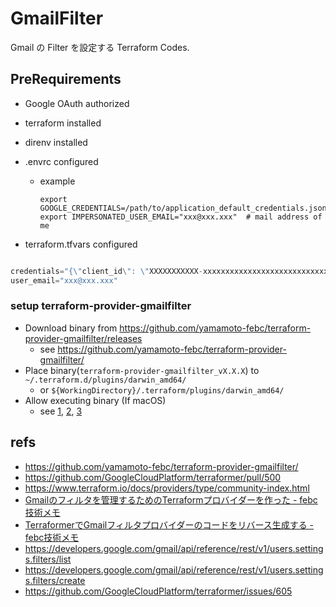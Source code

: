 # GmailFilter

Gmail の Filter を設定する Terraform Codes.


## PreRequirements
- Google OAuth authorized
- terraform installed
- direnv installed

- .envrc configured
    - example
    
      ```.envrc
      export GOOGLE_CREDENTIALS=/path/to/application_default_credentials.json
      export IMPERSONATED_USER_EMAIL="xxx@xxx.xxx"  # mail address of me
      ```

- terraform.tfvars configured

```terraform.tfvars

credentials="{\"client_id\": \"XXXXXXXXXXX-xxxxxxxxxxxxxxxxxxxxxxxxxxxxxxxx.apps.googleusercontent.com\", \"client_secret\": \"xxxxxxxxx-xxxxxxxxxxxxx\", \"refresh_token\": \"XXXXXXXXXXXXXXXXXXXXXXXXXXXXXXXXXXXXXXXXXXXXXXXXXXXXXXXXXXXXXXXXXXXXXXXXXXXXXXXXXXXXXXXXXXXXXXXXXXXXXXX\", \"type\": \"authorized_user\"}"
user_email="xxx@xxx.xxx"

```

### setup terraform-provider-gmailfilter
- Download binary from https://github.com/yamamoto-febc/terraform-provider-gmailfilter/releases
    - see https://github.com/yamamoto-febc/terraform-provider-gmailfilter/
- Place binary(`terraform-provider-gmailfilter_vX.X.X`) to `~/.terraform.d/plugins/darwin_amd64/`
    - or `${WorkingDirectory}/.terraform/plugins/darwin_amd64/`
- Allow executing binary (If macOS)
    - see [1](allowExecuting1.png), [2](allowExecuting2.png), [3](allowExecuting3.png)


## refs
- https://github.com/yamamoto-febc/terraform-provider-gmailfilter/
- https://github.com/GoogleCloudPlatform/terraformer/pull/500
- https://www.terraform.io/docs/providers/type/community-index.html
- [Gmailのフィルタを管理するためのTerraformプロバイダーを作った - febc技術メモ](https://febc-yamamoto.hatenablog.jp/entry/2020/04/26/182608)
- [TerraformerでGmailフィルタプロバイダーのコードをリバース生成する - febc技術メモ](https://febc-yamamoto.hatenablog.jp/entry/2020/05/08/101942)
- https://developers.google.com/gmail/api/reference/rest/v1/users.settings.filters/list
- https://developers.google.com/gmail/api/reference/rest/v1/users.settings.filters/create
- https://github.com/GoogleCloudPlatform/terraformer/issues/605
